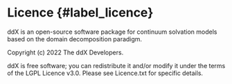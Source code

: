 # Licence  {#label_licence}
ddX is an open-source software package for continuum solvation models based on the domain decomposition paradigm.

Copyright (c) 2022 The ddX Developers.

ddX is free software; you can redistribute it and/or modify it under the terms of the LGPL Licence v3.0. Please see Licence.txt for specific details.


